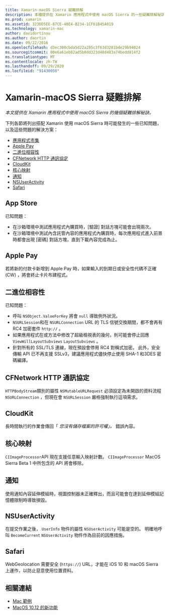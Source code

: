 ```yaml
---
title: Xamarin-macOS Sierra 疑難排解
description: 本檔提供在 Xamarin 應用程式中使用 macOS Sierra 的一些疑難排解秘訣。 與 Mac App Store、Apple Pay、二進位相容性、CFNetwork、CloudKit 等相關的秘訣。
ms.prod: xamarin
ms.assetid: 323DD5EE-87CE-48E4-B234-1CF61B45A019
ms.technology: xamarin-mac
author: davidortinau
ms.author: daortin
ms.date: 09/22/2016
ms.openlocfilehash: d3ec300cbda5d22a285c3f63d3281bde29b94024
ms.sourcegitcommit: 00e6a61eb82ad5b0dd323d48d483a74bedd814f2
ms.translationtype: MT
ms.contentlocale: zh-TW
ms.lasthandoff: 09/29/2020
ms.locfileid: "91430050"
---
```

# <a name="xamarinmac---macos-sierra-troubleshooting"></a>Xamarin-macOS Sierra 疑難排解

_本文提供在 Xamarin 應用程式中使用 macOS Sierra 的幾個疑難排解秘訣。_

下列各節將列出搭配 Xamarin 使用 macOS Sierra 時可能發生的一些已知問題，以及這些問題的解決方案：

- [應用程式市集](#App-Store)
- [Apple Pay](#Apple-Pay)
- [二進位相容性](#Binary-Compatibility)
- [CFNetwork HTTP 通訊協定](#CFNetwork-HTTP-Protocol)
- [CloudKit](#CloudKit)
- [核心映射](#CoreImage)
- [通知](#Notifications)
- [NSUserActivity](#NSUserActivity)
- [Safari](#Safari)

<a name="App-Store"></a>

## <a name="app-store"></a>App Store

已知問題：

- 在沙箱環境中測試應用程式內購買時，[驗證] 對話方塊可能會出現兩次。
- 在沙箱環境中測試內含託管內容的應用程式內購買時，每次應用程式進入前景時都會出現 [密碼] 對話方塊，直到下載內容完成為止。

<a name="Apple-Pay"></a>

## <a name="apple-pay"></a>Apple Pay

若將新的付款卡新增到 Apple Pay 時，如果輸入的到期日或安全性代碼不正確 (CW) ，將會終止卡片布建程式。

<a name="Binary-Compatibility"></a>

## <a name="binary-compatibility"></a>二進位相容性

已知問題：

- 呼叫 `NSObject.ValueForKey` 將會 `null` 導致例外狀況。
- `NSURLSession`和在 `NSURLConnection` URL 的 TLS 信號交換期間，都不會再有 RC4 加密套件 `http://` 。
- 如果應用程式在或方法中修改了超級檢視表的幾何，則可能會停止回應 `ViewWillLayoutSubviews` `LayoutSubviews` 。
- 針對所有的 SSL/TLS 連線，現在預設會停用 RC4 對稱式加密。 此外，安全傳輸 API 已不再支援 SSLv3，建議應用程式儘快停止使用 SHA-1 和3DES 密碼編譯。

<a name="CFNetwork-HTTP-Protocol"></a>

## <a name="cfnetwork-http-protocol"></a>CFNetwork HTTP 通訊協定

`HTTPBodyStream`類別的屬性 `NSMutableURLRequest` 必須設定為未開啟的資料流程 `NSURLConnection` ，但現在會 `NSURLSession` 嚴格強制執行這項需求。

<a name="CloudKit"></a>

## <a name="cloudkit"></a>CloudKit

長時間執行的作業會傳回「 _您沒有儲存檔案的許可權」。_ 錯誤內容。

<a name="CoreImage"></a>

## <a name="core-image"></a>核心映射

`CIImageProcessor`API 現在支援任意輸入映射計數。 `CIImageProcessor` MacOS Sierra Beta 1 中所包含的 API 將會移除。

<a name="Notifications"></a>

## <a name="notifications"></a>通知

使用通知內容延伸模組時，視圖控制器未正確釋出，而且可能會在達到延伸模組記憶體限制時導致損毀。

<a name="NSUserActivity"></a>

## <a name="nsuseractivity"></a>NSUserActivity

在提交作業之後， `UserInfo` 物件的屬性 `NSUserActivity` 可能是空的。 明確地呼叫 `BecomeCurrent` `NSUserActivity` 物件作為目前的因應措施。

<a name="Safari"></a>

## <a name="safari"></a>Safari

WebGeolocation 需要安全 (`https://`) URL，才能在 iOS 10 和 macOS Sierra 上運作，以防止惡意使用位置資料。

## <a name="related-links"></a>相關連結

- [Mac 範例](/samples/browse/?products=xamarin&term=Xamarin.Mac)
- [MacOS 10.12 的新功能](https://developer.apple.com/library/prerelease/content/releasenotes/MacOSX/WhatsNewInOSX/Articles/OSXv10.html#//apple_ref/doc/uid/TP40017145-SW1)